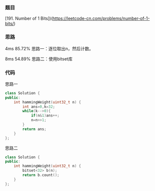 ### 题目
[191. Number of 1 Bits])(https://leetcode-cn.com/problems/number-of-1-bits/)
### 思路
4ms 85.72%
思路一：逐位取出n，然后计数。

8ms 54.89%
思路二：使用bitset库

### 代码
思路一
```c++
class Solution {
public:
    int hammingWeight(uint32_t n) {
        int ans=0,k=32;
        while(k-->0){
            if(n&1)ans++;
            n=n>>1;
        }
        return ans;
    }
};
```
思路二
```c++
class Solution {
public:
    int hammingWeight(uint32_t n) {
        bitset<32> b(n);
        return b.count();
    }
};
```
